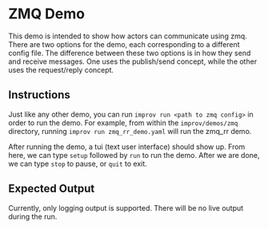 # ZMQ Demo

This demo is intended to show how actors can communicate using zmq. There are two options for the demo, each corresponding to a different config file. The difference between these two options is in how they send and receive messages. One uses the publish/send concept, while the other uses the request/reply concept. 

## Instructions

Just like any other demo, you can run `improv run <path to zmq config>` in order to run the demo. For example, from within the `improv/demos/zmq` directory, running `improv run zmq_rr_demo.yaml` will run the zmq_rr demo. 

After running the demo, a tui (text user interface) should show up. From here, we can type `setup` followed by `run` to run the demo. After we are done, we can type `stop` to pause, or `quit` to exit. 

## Expected Output

Currently, only logging output is supported. There will be no live output during the run. 

